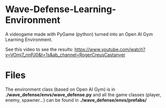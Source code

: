 # Wave-Defense-Learning-Environment

A videogame made with PyGame (python) turned into an Open AI Gym Learning Environment.

See this video to see the results: https://www.youtube.com/watch?v=VOmj7_nnPJ0&t=1s&ab_channel=RogerCreusCastanyer

# Files

The environment class (based on Open AI Gym) is in **./wave_defense/envs/wave_defense.py** and all the game classes (player, enemy, spawner...) can be found in **./wave_defense/envs/prefabs/**
